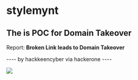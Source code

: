 # stylemynt
  <html>
  <head>
    <title>Myntra Security</title>
  </head>
   <body>
     <h2> The is POC for Domain Takeover</h2>
     <p>Report: <b> Broken Link leads to Domain Takeover </b></p>
     <p> ---- by hackkeencyber via hackerone ----</p>
    <img src="https://tech.myntra.com/wp-content/themes/myntra_tech/assets/img/Myntra-logo-horizontal-white.png">    
  </body>
</html>
   
